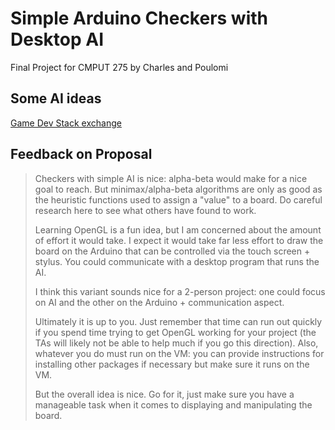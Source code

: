 # Simple Arduino Checkers with Desktop AI

Final Project for CMPUT 275
by Charles and Poulomi

## Some AI ideas

[Game Dev Stack exchange](https://gamedev.stackexchange.com/questions/16135/how-to-implement-a-i-for-checkers-draughts)

## Feedback on Proposal

> Checkers with simple AI is nice: alpha-beta would make for a nice goal to reach. But minimax/alpha-beta algorithms are only as
> good as the heuristic functions used to assign a "value" to a board. Do careful research here to see what others have found to work.
>
> Learning OpenGL is a fun idea, but I am concerned about the amount of effort it would take. I expect it would take far less
> effort to draw the board on the Arduino that can be controlled via the touch screen + stylus. You could communicate with a
> desktop program that runs the AI.
>
> I think this variant sounds nice for a 2-person project: one could focus on AI and the other on the Arduino + communication aspect.
>
> Ultimately it is up to you. Just remember that time can run out quickly if you spend time trying to get OpenGL working for
> your project (the TAs will likely not be able to help much if you go this direction). Also, whatever you do must run on the
> VM: you can provide instructions for installing other packages if necessary but make sure it runs on the VM.
>
> But the overall idea is nice. Go for it, just make sure you have a manageable task when it comes to displaying and
> manipulating the board.
